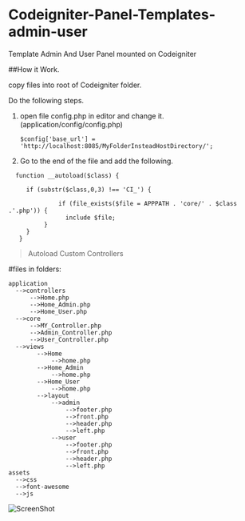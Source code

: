 # Codeigniter-Panel-Templates-admin-user
Template Admin And User Panel mounted on Codeigniter


##How it Work.

copy files into root of Codeigniter folder.

Do the following steps.

1. open file config.php in editor and change it.(application/config/config.php)

    ```
    $config['base_url'] = 'http://localhost:8085/MyFolderInsteadHostDirectory/';
   ```
2. Go to the end of the file and add the following.  
 ```
   function __autoload($class) {
   
      if (substr($class,0,3) !== 'CI_') { 
      
               if (file_exists($file = APPPATH . 'core/' . $class .'.php')) {
                 include $file;
           }        
      }    
    }
  ```
  >Autoload Custom Controllers

  #files in folders:
  ```
  application
    -->controllers
        -->Home.php
        -->Home_Admin.php
        -->Home_User.php
    -->core
        -->MY_Controller.php
        -->Admin_Controller.php
        -->User_Controller.php
    -->views
          -->Home
              -->home.php                
          -->Home_Admin
              -->home.php
          -->Home_User
              -->home.php
          -->layout
              -->admin
                  -->footer.php
                  -->front.php
                  -->header.php
                  -->left.php
              -->user
                  -->footer.php
                  -->front.php
                  -->header.php
                  -->left.php
  assets
    -->css
    -->font-awesome
    -->js
  ```
  ![ScreenShot](https://cloud.githubusercontent.com/assets/22195058/20652419/099ba064-b50e-11e6-9f4c-cd17c806916a.PNG)
